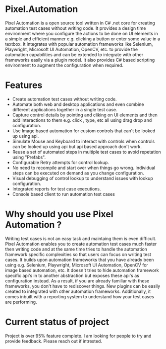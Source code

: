 # Pixel.Automation
Pixel Automation is a open source tool written in C# .net core for creating automation test cases without writing code. It provides a  design time environment where you configure the actions to be done on UI elements in a simple and efficient manner e.g. clicking a button or enter some value in a textbox. It integrates with popular automation frameworks like Selenium, Playwright, Microsoft UI Automation, OpenCV, etc. to provide the automation capabilities and can be extended to integrate with other frameworks easily via a plugin model. It also provides C# based scripting environment to augment the configuration when required.


# Features
 - Create automation test cases without writing code. 
 - Automate both web and desktop applications and even combine different applications together in a single test case.
 - Capture control details by pointing and cliking on UI elements and then add interactions to them e.g. click , type, etc all using drag drop and configuration.
 - Use Image based automation for custom controls that can't be looked up using api.
 - Simulate Mouse and Keyboard to interact with controls when controls can be looked up using api but api based approach don't work.
 - Reuse a set of automated steps in multiple test cases to avoid repetation using "Prefabs".
 - Configurable Retry attempts for control lookup.
 - No need to recompile and start over when things go wrong. Individual steps can be executed on demand as you change configuration.
 - Visual debugging of control lookup to understand issues with lookup configuration.
 - Integrated reports for test case executions.
 - Console based client to run automation test cases
 
# Why should you use Pixel Automation ?
Writing test cases is not an easy task and maintaing them is even difficult. Pixel Automation enables you to create automation test cases much faster then writing code and at the same time tries to handle the automation framework specific complexities so that users can focus on writing test cases. It builds upon automation frameworks that you have already been using e.g. Selenium, Playwright, Microsoft UI Automation, OpenCV for image based automation, etc. It doesn't tries to hide automation framework specific api's in to another abstraction but exposes these api's as configuration instead. As a result, if you are already familiar with these frameworks, you don't have to rediscover things. New plugins can be easily created to integrated with other automation frameworks. Additionally, it comes inbuilt with a reporting system to understand how your test cases are performing.

# Current status of project
Project is over 95% feature complete. I am looking for people to try and provide feedback. Please reach out if intrested. 
